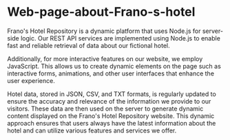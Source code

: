 # Web-page-about-Frano-s-hotel

Frano's Hotel Repository is a dynamic platform that uses Node.js for server-side logic. Our REST API services are implemented using Node.js to enable fast and reliable retrieval of data about our fictional hotel.

Additionally, for more interactive features on our website, we employ JavaScript. This allows us to create dynamic elements on the page such as interactive forms, animations, and other user interfaces that enhance the user experience.

Hotel data, stored in JSON, CSV, and TXT formats, is regularly updated to ensure the accuracy and relevance of the information we provide to our visitors. These data are then used on the server to generate dynamic content displayed on the Frano's Hotel Repository website. This dynamic approach ensures that users always have the latest information about the hotel and can utilize various features and services we offer.
